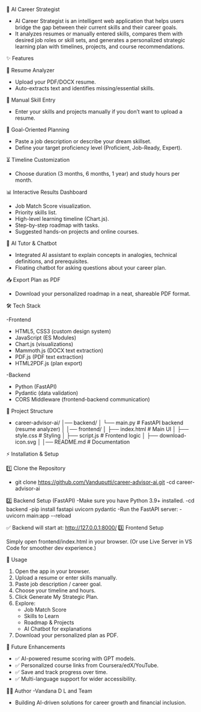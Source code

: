 🚀 AI Career Strategist

- AI Career Strategist is an intelligent web application that helps users bridge the gap between their current skills and their career goals.
- It analyzes resumes or manually entered skills, compares them with desired job roles or skill sets, and generates a personalized strategic learning plan with timelines, projects, and course recommendations.

✨ Features

📄 Resume Analyzer
- Upload your PDF/DOCX resume.
- Auto-extracts text and identifies missing/essential skills.

📝 Manual Skill Entry
- Enter your skills and projects manually if you don’t want to upload a resume.

🎯 Goal-Oriented Planning
- Paste a job description or describe your dream skillset.
- Define your target proficiency level (Proficient, Job-Ready, Expert).

⏳ Timeline Customization
- Choose duration (3 months, 6 months, 1 year) and study hours per month.

📊 Interactive Results Dashboard
- Job Match Score visualization.
- Priority skills list.
- High-level learning timeline (Chart.js).
- Step-by-step roadmap with tasks.
- Suggested hands-on projects and online courses.

🤖 AI Tutor & Chatbot
- Integrated AI assistant to explain concepts in analogies, technical definitions, and prerequisites.
- Floating chatbot for asking questions about your career plan.

📥 Export Plan as PDF
- Download your personalized roadmap in a neat, shareable PDF format.

🛠️ Tech Stack

-Frontend
   - HTML5, CSS3 (custom design system)
   - JavaScript (ES Modules)
   - Chart.js (visualizations)
   - Mammoth.js (DOCX text extraction)
   - PDF.js (PDF text extraction)
   - HTML2PDF.js (plan export)

-Backend
   - Python (FastAPI)
   - Pydantic (data validation)
   - CORS Middleware (frontend-backend communication)

📂 Project Structure

- career-advisor-ai/
│── backend/
│   └── main.py          # FastAPI backend (resume analyzer)
│
│── frontend/
│   ├── index.html       # Main UI
│   ├── style.css        # Styling
│   ├── script.js        # Frontend logic
│   ├── download-icon.svg
│
│── README.md            # Documentation


⚡ Installation & Setup

1️⃣ Clone the Repository
- git clone https://github.com/Vanduputti/career-advisor-ai.git
  -cd career-advisor-ai

2️⃣ Backend Setup (FastAPI)
-Make sure you have Python 3.9+ installed.
   -cd backend
   -pip install fastapi uvicorn pydantic 
-Run the FastAPI server:
   -uvicorn main:app --reload

✅ Backend will start at: http://127.0.0.1:8000/
3️⃣ Frontend Setup

Simply open frontend/index.html in your browser.
(Or use Live Server in VS Code for smoother dev experience.)

🎯 Usage

1. Open the app in your browser.
2. Upload a resume or enter skills manually.
3. Paste job description / career goal.
4. Choose your timeline and hours.
5. Click Generate My Strategic Plan.
6. Explore:
   - Job Match Score
   - Skills to Learn
   - Roadmap & Projects
   - AI Chatbot for explanations
7. Download your personalized plan as PDF.

🔮 Future Enhancements
- ✅ AI-powered resume scoring with GPT models.
- ✅ Personalized course links from Coursera/edX/YouTube.
- ✅ Save and track progress over time.
- ✅ Multi-language support for wider accessibility.

👩‍💻 Author
-Vandana D L and Team
- Building AI-driven solutions for career growth and financial inclusion.


